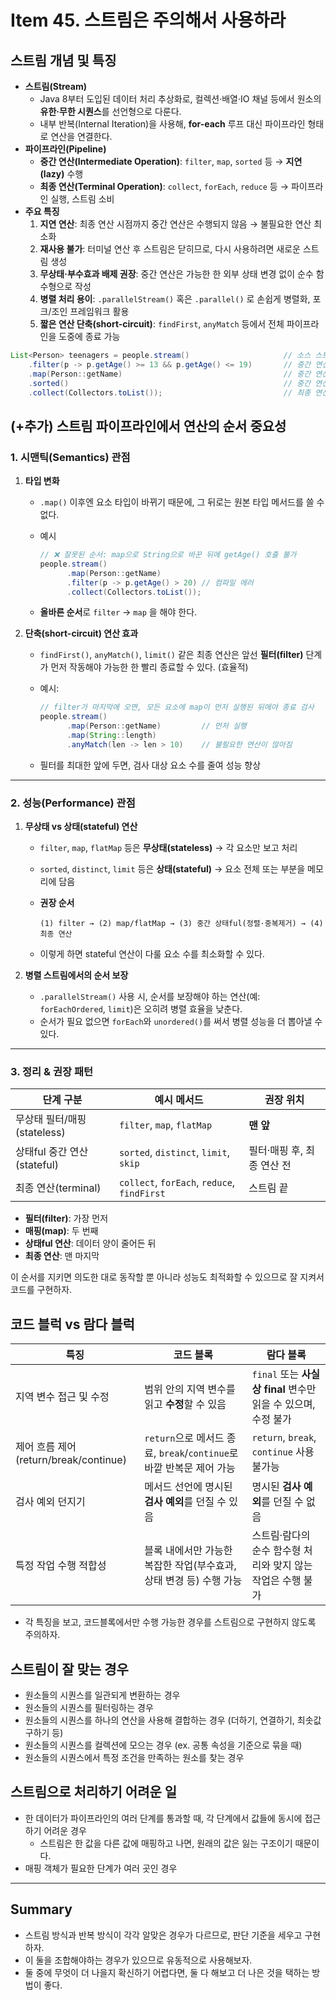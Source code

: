 # Item 45. 스트림은 주의해서 사용하라
## 스트림 개념 및 특징
- **스트림(Stream)**
    - Java 8부터 도입된 데이터 처리 추상화로, 컬렉션·배열·IO 채널 등에서 원소의 **유한·무한 시퀀스**를 선언형으로 다룬다.
    - 내부 반복(Internal Iteration)을 사용해, **for-each** 루프 대신 파이프라인 형태로 연산을 연결한다.
- **파이프라인(Pipeline)**
    - **중간 연산(Intermediate Operation)**: `filter`, `map`, `sorted` 등 → **지연(lazy)** 수행
    - **최종 연산(Terminal Operation)**: `collect`, `forEach`, `reduce` 등 → 파이프라인 실행, 스트림 소비
- **주요 특징**
    1. **지연 연산**: 최종 연산 시점까지 중간 연산은 수행되지 않음 → 불필요한 연산 최소화
    2. **재사용 불가**: 터미널 연산 후 스트림은 닫히므로, 다시 사용하려면 새로운 스트림 생성
    3. **무상태·부수효과 배제 권장**: 중간 연산은 가능한 한 외부 상태 변경 없이 순수 함수형으로 작성
    4. **병렬 처리 용이**: `.parallelStream()` 혹은 `.parallel()` 로 손쉽게 병렬화, 포크/조인 프레임워크 활용
    5. **짧은 연산 단축(short-circuit)**: `findFirst`, `anyMatch` 등에서 전체 파이프라인을 도중에 종료 가능


```java
List<Person> teenagers = people.stream()                     // 소스 스트림
    .filter(p -> p.getAge() >= 13 && p.getAge() <= 19)       // 중간 연산: 필터링
    .map(Person::getName)                                    // 중간 연산: 매핑
    .sorted()                                                // 중간 연산: 정렬
    .collect(Collectors.toList());                           // 최종 연산: 수집
```


## (+추가) 스트림 파이프라인에서 연산의 순서 중요성
### 1. 시맨틱(Semantics) 관점

1. **타입 변화**
    * `.map()` 이후엔 요소 타입이 바뀌기 때문에, 그 뒤로는 원본 타입 메서드를 쓸 수 없다.
    * 예시
   
      ```java
      // ❌ 잘못된 순서: map으로 String으로 바꾼 뒤에 getAge() 호출 불가
      people.stream()
            .map(Person::getName)
            .filter(p -> p.getAge() > 20) // 컴파일 에러
            .collect(Collectors.toList());
      ```
    * **올바른 순서**로 `filter` → `map` 을 해야 한다.

2. **단축(short-circuit) 연산 효과**
    * `findFirst()`, `anyMatch()`, `limit()` 같은 최종 연산은
      앞선 **필터(filter)** 단계가 먼저 작동해야 가능한 한 빨리 종료할 수 있다. (효율적)
    * 예시:

      ```java
      // filter가 마지막에 오면, 모든 요소에 map이 먼저 실행된 뒤에야 종료 검사
      people.stream()
            .map(Person::getName)         // 먼저 실행
            .map(String::length)
            .anyMatch(len -> len > 10)    // 불필요한 연산이 많아짐
      ```
    * 필터를 최대한 앞에 두면, 검사 대상 요소 수를 줄여 성능 향상


---
### 2. **성능(Performance) 관점**
1. **무상태 vs 상태(stateful) 연산**
    * `filter`, `map`, `flatMap` 등은 **무상태(stateless)** → 각 요소만 보고 처리
    * `sorted`, `distinct`, `limit` 등은 **상태(stateful)** → 요소 전체 또는 부분을 메모리에 담음
    * **권장 순서**

      ```text
      (1) filter → (2) map/flatMap → (3) 중간 상태ful(정렬·중복제거) → (4) 최종 연산
      ```
    * 이렇게 하면 stateful 연산이 다룰 요소 수를 최소화할 수 있다.


2. **병렬 스트림에서의 순서 보장**

    * `.parallelStream()` 사용 시, 순서를 보장해야 하는 연산(예: `forEachOrdered`, `limit`)은
      오히려 병렬 효율을 낮춘다.
    * 순서가 필요 없으면 `forEach`와 `unordered()`를 써서 병렬 성능을 더 뽑아낼 수 있다.


---
### 3. **정리 & 권장 패턴**

| 단계 구분                 | 예시 메서드                                      | 권장 위치            |
| --------------------- | ------------------------------------------- | ---------------- |
| 무상태 필터/매핑(stateless)  | `filter`, `map`, `flatMap`                  | **맨 앞**          |
| 상태ful 중간 연산(stateful) | `sorted`, `distinct`, `limit`, `skip`       | 필터·매핑 후, 최종 연산 전 |
| 최종 연산(terminal)       | `collect`, `forEach`, `reduce`, `findFirst` | 스트림 끝            |

* **필터(filter)**: 가장 먼저
* **매핑(map)**: 두 번째
* **상태ful 연산**: 데이터 양이 줄어든 뒤
* **최종 연산**: 맨 마지막

이 순서를 지키면 의도한 대로 동작할 뿐 아니라 성능도 최적화할 수 있으므로 잘 지켜서 코드를 구현하자.



## 코드 블럭 vs 람다 블럭
| 특징                         | 코드 블록                                    | 람다 블록                                                   |
|----------------------------|-------------------------------------------|-----------------------------------------------------------|
| 지역 변수 접근 및 수정            | 범위 안의 지역 변수를 읽고 **수정**할 수 있음            | `final` 또는 **사실상 final** 변수만 읽을 수 있으며, 수정 불가         |
| 제어 흐름 제어(return/break/continue) | `return`으로 메서드 종료, `break`/`continue`로 바깥 반복문 제어 가능 | `return`, `break`, `continue` 사용 불가능                       |
| 검사 예외 던지기               | 메서드 선언에 명시된 **검사 예외**를 던질 수 있음         | 명시된 **검사 예외**를 던질 수 없음                            |
| 특정 작업 수행 적합성            | 블록 내에서만 가능한 복잡한 작업(부수효과, 상태 변경 등) 수행 가능 | 스트림·람다의 순수 함수형 처리와 맞지 않는 작업은 수행 불가               |


- 각 특징을 보고, 코드블록에서만 수행 가능한 경우를 스트림으로 구현하지 않도록 주의하자.


## 스트림이 잘 맞는 경우
- 원소들의 시퀀스를 일관되게 변환하는 경우
- 원소들의 시퀀스를 필터링하는 경우
- 원소들의 시퀀스를 하나의 연산을 사용해 결합하는 경우 (더하기, 연결하기, 최솟값 구하기 등)
- 원소들의 시퀀스를 컬렉션에 모으는 경우 (ex. 공통 속성을 기준으로 묶을 때)
- 원소들의 시퀀스에서 특정 조건을 만족하는 원소를 찾는 경우


## 스트림으로 처리하기 어려운 일
- 한 데이터가 파이프라인의 여러 단계를 통과할 때, 각 단계에서 값들에 동시에 접근하기 어려운 경우
  - 스트림은 한 값을 다른 값에 매핑하고 나면, 원래의 값은 잃는 구조이기 때문이다.
- 매핑 객체가 필요한 단계가 여러 곳인 경우


---
## Summary
- 스트림 방식과 반복 방식이 각각 알맞은 경우가 다르므로, 판단 기준을 세우고 구현하자.
- 이 둘을 조합해야하는 경우가 있으므로 유동적으로 사용해보자.
- 둘 중에 무엇이 더 나을지 확신하기 어렵다면, 둘 다 해보고 더 나은 것을 택하는 방법이 좋다.